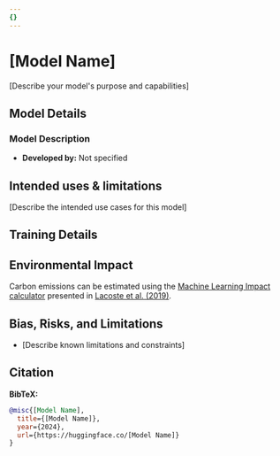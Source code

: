 ```yaml
---
{}
---
```


# [Model Name]

[Describe your model's purpose and capabilities]

## Model Details

### Model Description
- **Developed by:** Not specified

## Intended uses & limitations

[Describe the intended use cases for this model]

## Training Details

## Environmental Impact
Carbon emissions can be estimated using the [Machine Learning Impact calculator](https://mlco2.github.io/impact#compute) presented in [Lacoste et al. (2019)](https://arxiv.org/abs/1910.09700).

## Bias, Risks, and Limitations
- [Describe known limitations and constraints]

## Citation

**BibTeX:**

```bibtex
@misc{[Model Name],
  title={[Model Name]},
  year={2024},
  url={https://huggingface.co/[Model Name]}
}
```